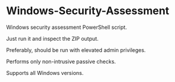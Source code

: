 # Windows-Security-Assessment
Windows security assessment PowerShell script.

Just run it and inspect the ZIP output.

Preferably, should be run with elevated admin privileges.

Performs only non-intrusive passive checks.

Supports all Windows versions.
